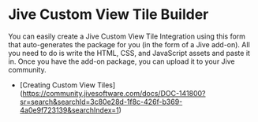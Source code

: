 # Jive Custom View Tile Builder

You can easily create a Jive Custom View Tile Integration using this form that auto-generates the package for you (in the form of a Jive add-on). All you need to do is write the HTML, CSS, and JavaScript assets and paste it in. Once you have the add-on package, you can upload it to your Jive community.

* [Creating Custom View Tiles] (https://community.jivesoftware.com/docs/DOC-141800?sr=search&searchId=3c80e28d-1f8c-426f-b369-4a0e9f723139&searchIndex=1)
